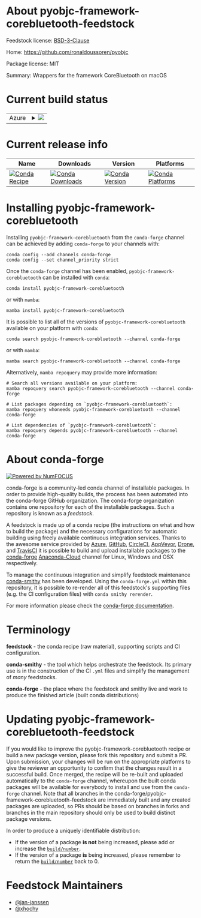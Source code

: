 About pyobjc-framework-corebluetooth-feedstock
==============================================

Feedstock license: [BSD-3-Clause](https://github.com/conda-forge/pyobjc-framework-corebluetooth-feedstock/blob/main/LICENSE.txt)

Home: https://github.com/ronaldoussoren/pyobjc

Package license: MIT

Summary: Wrappers for the framework CoreBluetooth on macOS

Current build status
====================


<table>
    
  <tr>
    <td>Azure</td>
    <td>
      <details>
        <summary>
          <a href="https://dev.azure.com/conda-forge/feedstock-builds/_build/latest?definitionId=16928&branchName=main">
            <img src="https://dev.azure.com/conda-forge/feedstock-builds/_apis/build/status/pyobjc-framework-corebluetooth-feedstock?branchName=main">
          </a>
        </summary>
        <table>
          <thead><tr><th>Variant</th><th>Status</th></tr></thead>
          <tbody><tr>
              <td>osx_64_python3.10.____cpython</td>
              <td>
                <a href="https://dev.azure.com/conda-forge/feedstock-builds/_build/latest?definitionId=16928&branchName=main">
                  <img src="https://dev.azure.com/conda-forge/feedstock-builds/_apis/build/status/pyobjc-framework-corebluetooth-feedstock?branchName=main&jobName=osx&configuration=osx%20osx_64_python3.10.____cpython" alt="variant">
                </a>
              </td>
            </tr><tr>
              <td>osx_64_python3.11.____cpython</td>
              <td>
                <a href="https://dev.azure.com/conda-forge/feedstock-builds/_build/latest?definitionId=16928&branchName=main">
                  <img src="https://dev.azure.com/conda-forge/feedstock-builds/_apis/build/status/pyobjc-framework-corebluetooth-feedstock?branchName=main&jobName=osx&configuration=osx%20osx_64_python3.11.____cpython" alt="variant">
                </a>
              </td>
            </tr><tr>
              <td>osx_64_python3.12.____cpython</td>
              <td>
                <a href="https://dev.azure.com/conda-forge/feedstock-builds/_build/latest?definitionId=16928&branchName=main">
                  <img src="https://dev.azure.com/conda-forge/feedstock-builds/_apis/build/status/pyobjc-framework-corebluetooth-feedstock?branchName=main&jobName=osx&configuration=osx%20osx_64_python3.12.____cpython" alt="variant">
                </a>
              </td>
            </tr><tr>
              <td>osx_64_python3.8.____cpython</td>
              <td>
                <a href="https://dev.azure.com/conda-forge/feedstock-builds/_build/latest?definitionId=16928&branchName=main">
                  <img src="https://dev.azure.com/conda-forge/feedstock-builds/_apis/build/status/pyobjc-framework-corebluetooth-feedstock?branchName=main&jobName=osx&configuration=osx%20osx_64_python3.8.____cpython" alt="variant">
                </a>
              </td>
            </tr><tr>
              <td>osx_64_python3.9.____cpython</td>
              <td>
                <a href="https://dev.azure.com/conda-forge/feedstock-builds/_build/latest?definitionId=16928&branchName=main">
                  <img src="https://dev.azure.com/conda-forge/feedstock-builds/_apis/build/status/pyobjc-framework-corebluetooth-feedstock?branchName=main&jobName=osx&configuration=osx%20osx_64_python3.9.____cpython" alt="variant">
                </a>
              </td>
            </tr>
          </tbody>
        </table>
      </details>
    </td>
  </tr>
</table>

Current release info
====================

| Name | Downloads | Version | Platforms |
| --- | --- | --- | --- |
| [![Conda Recipe](https://img.shields.io/badge/recipe-pyobjc--framework--corebluetooth-green.svg)](https://anaconda.org/conda-forge/pyobjc-framework-corebluetooth) | [![Conda Downloads](https://img.shields.io/conda/dn/conda-forge/pyobjc-framework-corebluetooth.svg)](https://anaconda.org/conda-forge/pyobjc-framework-corebluetooth) | [![Conda Version](https://img.shields.io/conda/vn/conda-forge/pyobjc-framework-corebluetooth.svg)](https://anaconda.org/conda-forge/pyobjc-framework-corebluetooth) | [![Conda Platforms](https://img.shields.io/conda/pn/conda-forge/pyobjc-framework-corebluetooth.svg)](https://anaconda.org/conda-forge/pyobjc-framework-corebluetooth) |

Installing pyobjc-framework-corebluetooth
=========================================

Installing `pyobjc-framework-corebluetooth` from the `conda-forge` channel can be achieved by adding `conda-forge` to your channels with:

```
conda config --add channels conda-forge
conda config --set channel_priority strict
```

Once the `conda-forge` channel has been enabled, `pyobjc-framework-corebluetooth` can be installed with `conda`:

```
conda install pyobjc-framework-corebluetooth
```

or with `mamba`:

```
mamba install pyobjc-framework-corebluetooth
```

It is possible to list all of the versions of `pyobjc-framework-corebluetooth` available on your platform with `conda`:

```
conda search pyobjc-framework-corebluetooth --channel conda-forge
```

or with `mamba`:

```
mamba search pyobjc-framework-corebluetooth --channel conda-forge
```

Alternatively, `mamba repoquery` may provide more information:

```
# Search all versions available on your platform:
mamba repoquery search pyobjc-framework-corebluetooth --channel conda-forge

# List packages depending on `pyobjc-framework-corebluetooth`:
mamba repoquery whoneeds pyobjc-framework-corebluetooth --channel conda-forge

# List dependencies of `pyobjc-framework-corebluetooth`:
mamba repoquery depends pyobjc-framework-corebluetooth --channel conda-forge
```


About conda-forge
=================

[![Powered by
NumFOCUS](https://img.shields.io/badge/powered%20by-NumFOCUS-orange.svg?style=flat&colorA=E1523D&colorB=007D8A)](https://numfocus.org)

conda-forge is a community-led conda channel of installable packages.
In order to provide high-quality builds, the process has been automated into the
conda-forge GitHub organization. The conda-forge organization contains one repository
for each of the installable packages. Such a repository is known as a *feedstock*.

A feedstock is made up of a conda recipe (the instructions on what and how to build
the package) and the necessary configurations for automatic building using freely
available continuous integration services. Thanks to the awesome service provided by
[Azure](https://azure.microsoft.com/en-us/services/devops/), [GitHub](https://github.com/),
[CircleCI](https://circleci.com/), [AppVeyor](https://www.appveyor.com/),
[Drone](https://cloud.drone.io/welcome), and [TravisCI](https://travis-ci.com/)
it is possible to build and upload installable packages to the
[conda-forge](https://anaconda.org/conda-forge) [Anaconda-Cloud](https://anaconda.org/)
channel for Linux, Windows and OSX respectively.

To manage the continuous integration and simplify feedstock maintenance
[conda-smithy](https://github.com/conda-forge/conda-smithy) has been developed.
Using the ``conda-forge.yml`` within this repository, it is possible to re-render all of
this feedstock's supporting files (e.g. the CI configuration files) with ``conda smithy rerender``.

For more information please check the [conda-forge documentation](https://conda-forge.org/docs/).

Terminology
===========

**feedstock** - the conda recipe (raw material), supporting scripts and CI configuration.

**conda-smithy** - the tool which helps orchestrate the feedstock.
                   Its primary use is in the construction of the CI ``.yml`` files
                   and simplify the management of *many* feedstocks.

**conda-forge** - the place where the feedstock and smithy live and work to
                  produce the finished article (built conda distributions)


Updating pyobjc-framework-corebluetooth-feedstock
=================================================

If you would like to improve the pyobjc-framework-corebluetooth recipe or build a new
package version, please fork this repository and submit a PR. Upon submission,
your changes will be run on the appropriate platforms to give the reviewer an
opportunity to confirm that the changes result in a successful build. Once
merged, the recipe will be re-built and uploaded automatically to the
`conda-forge` channel, whereupon the built conda packages will be available for
everybody to install and use from the `conda-forge` channel.
Note that all branches in the conda-forge/pyobjc-framework-corebluetooth-feedstock are
immediately built and any created packages are uploaded, so PRs should be based
on branches in forks and branches in the main repository should only be used to
build distinct package versions.

In order to produce a uniquely identifiable distribution:
 * If the version of a package **is not** being increased, please add or increase
   the [``build/number``](https://docs.conda.io/projects/conda-build/en/latest/resources/define-metadata.html#build-number-and-string).
 * If the version of a package **is** being increased, please remember to return
   the [``build/number``](https://docs.conda.io/projects/conda-build/en/latest/resources/define-metadata.html#build-number-and-string)
   back to 0.

Feedstock Maintainers
=====================

* [@jan-janssen](https://github.com/jan-janssen/)
* [@xhochy](https://github.com/xhochy/)

